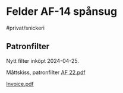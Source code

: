 # Felder AF-14 spånsug
#privat/snickeri

## Patronfilter
Nytt filter inköpt 2024-04-25.

Måttskiss, patronfilter
[AF 22.pdf](Felder%20AF-14%20sp%C3%A5nsug/AF%2022.pdf)<!-- {"width":357,"preview":"true","embed":"true"} -->

[Invoice.pdf](Felder%20AF-14%20sp%C3%A5nsug/Invoice.pdf)<!-- {"embed":"true","preview":"true","width":357} -->